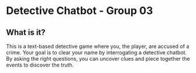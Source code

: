 # Detective Chatbot - Group 03

## What is it?

This is a text-based detective game where you, the player, are accused of a crime. Your goal is to clear your name by interrogating a detective chatbot. By asking the right questions, you can uncover clues and piece together the events to discover the truth.
